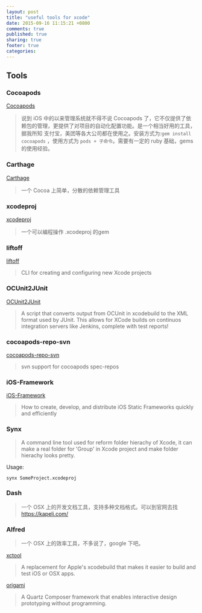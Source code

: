 ```yaml
---
layout: post
title: "useful tools for xcode"
date: 2015-09-16 11:15:21 +0800
comments: true
published: true
sharing: true
footer: true
categories: 
---
```


## Tools

### Cocoapods

[Cocoapods](http://cocoapods.org/)

> 说到 iOS 中的以来管理系统就不得不说 Cocoapods 了，它不仅提供了依赖包的管理，更提供了对项目的自动化配置功能。是一个相当好用的工具，据我所知 支付宝，美团等各大公司都在使用之。安装方式为:`gem install cocoapods` ，使用方式为 `pods + 子命令`。需要有一定的 ruby 基础，gems 的使用经验。

### Carthage

[Carthage](https://github.com/Carthage/Carthage)

> 一个 Cocoa 上简单，分散的依赖管理工具

### xcodeproj

[xcodeproj](http://www.rubydoc.info/gems/xcodeproj)

> 一个可以编程操作 .xcodeproj 的gem

### liftoff

[liftoff](https://github.com/thoughtbot/liftoff)

> CLI for creating and configuring new Xcode projects

### OCUnit2JUnit

[OCUnit2JUnit](https://github.com/ciryon/OCUnit2JUnit)

> A script that converts output from OCUnit in xcodebuild to the XML format used by JUnit. This allows for XCode builds on continuos integration servers like Jenkins, complete with test reports!

### cocoapods-repo-svn

[cocoapods-repo-svn](https://github.com/clarkda/cocoapods-repo-svn)

> svn support for cocoapods spec-repos

### iOS-Framework

[iOS-Framework](https://github.com/jverkoey/iOS-Framework)

> How to create, develop, and distribute iOS Static Frameworks quickly and efficiently

### Synx

> A command line tool used for reform folder hierachy of Xcode, it can make a real folder for 'Group' in Xcode project and make folder hierachy looks pretty.

Usage:

```
synx SomeProject.xcodeproj

```

### Dash

> 一个 OSX 上的开发文档工具，支持多种文档格式。可以到官网去找 <https://kapeli.com/>

### Alfred

> 一个 OSX 上的效率工具，不多说了，google 下吧。

[xctool](https://github.com/facebook/xctool)

> A replacement for Apple's xcodebuild that makes it easier to build and test iOS or OSX apps.

[origami](https://github.com/facebook/origami)

> A Quartz Composer framework that enables interactive design prototyping without programming.

